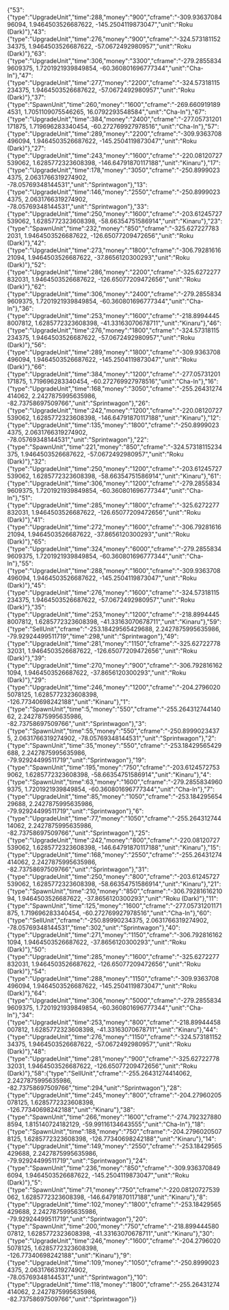 {"53":{"type":"UpgradeUnit","time":288,"money":"900","cframe":"-309.9363708496094, 1.9464503526687622, -145.2504119873047","unit":"Roku (Dark)"},"43":{"type":"UpgradeUnit","time":276,"money":"900","cframe":"-324.57318115234375, 1.9464503526687622, -57.0672492980957","unit":"Roku (Dark)"},"63":{"type":"UpgradeUnit","time":306,"money":"3300","cframe":"-279.28558349609375, 1.7201921939849854, -60.360801696777344","unit":"Cha-In"},"47":{"type":"UpgradeUnit","time":277,"money":"2200","cframe":"-324.57318115234375, 1.9464503526687622, -57.0672492980957","unit":"Roku (Dark)"},"37":{"type":"SpawnUnit","time":260,"money":"1600","cframe":"-269.6609191894531, 1.7051109075546265, 16.0792293548584","unit":"Cha-In"},"67":{"type":"UpgradeUnit","time":384,"money":"2400","cframe":"-277.05731201171875, 1.719696283340454, -60.272769927978516","unit":"Cha-In"},"57":{"type":"UpgradeUnit","time":289,"money":"2200","cframe":"-309.9363708496094, 1.9464503526687622, -145.2504119873047","unit":"Roku (Dark)"},"27":{"type":"UpgradeUnit","time":243,"money":"1600","cframe":"-220.08120727539062, 1.6285772323608398, -146.64791870117188","unit":"Kinaru"},"17":{"type":"UpgradeUnit","time":178,"money":"3050","cframe":"-250.89990234375, 2.0631766319274902, -78.05769348144531","unit":"Sprintwagon"},"13":{"type":"UpgradeUnit","time":146,"money":"2550","cframe":"-250.89990234375, 2.0631766319274902, -78.05769348144531","unit":"Sprintwagon"},"33":{"type":"UpgradeUnit","time":250,"money":"1600","cframe":"-203.61245727539062, 1.6285772323608398, -58.66354751586914","unit":"Kinaru"},"23":{"type":"SpawnUnit","time":232,"money":"850","cframe":"-325.6272277832031, 1.9464503526687622, -126.65077209472656","unit":"Roku (Dark)"},"42":{"type":"UpgradeUnit","time":273,"money":"1800","cframe":"-306.7928161621094, 1.9464503526687622, -37.8656120300293","unit":"Roku (Dark)"},"52":{"type":"UpgradeUnit","time":286,"money":"2200","cframe":"-325.6272277832031, 1.9464503526687622, -126.65077209472656","unit":"Roku (Dark)"},"62":{"type":"UpgradeUnit","time":306,"money":"2400","cframe":"-279.28558349609375, 1.7201921939849854, -60.360801696777344","unit":"Cha-In"},"36":{"type":"UpgradeUnit","time":253,"money":"1600","cframe":"-218.89944458007812, 1.6285772323608398, -41.33163070678711","unit":"Kinaru"},"46":{"type":"UpgradeUnit","time":276,"money":"1800","cframe":"-324.57318115234375, 1.9464503526687622, -57.0672492980957","unit":"Roku (Dark)"},"56":{"type":"UpgradeUnit","time":289,"money":"1800","cframe":"-309.9363708496094, 1.9464503526687622, -145.2504119873047","unit":"Roku (Dark)"},"66":{"type":"UpgradeUnit","time":384,"money":"1200","cframe":"-277.05731201171875, 1.719696283340454, -60.272769927978516","unit":"Cha-In"},"16":{"type":"UpgradeUnit","time":168,"money":"3050","cframe":"-255.26431274414062, 2.2427875995635986, -82.73758697509766","unit":"Sprintwagon"},"26":{"type":"UpgradeUnit","time":242,"money":"1200","cframe":"-220.08120727539062, 1.6285772323608398, -146.64791870117188","unit":"Kinaru"},"12":{"type":"UpgradeUnit","time":135,"money":"1800","cframe":"-250.89990234375, 2.0631766319274902, -78.05769348144531","unit":"Sprintwagon"},"22":{"type":"SpawnUnit","time":221,"money":"850","cframe":"-324.57318115234375, 1.9464503526687622, -57.0672492980957","unit":"Roku (Dark)"},"32":{"type":"UpgradeUnit","time":250,"money":"1200","cframe":"-203.61245727539062, 1.6285772323608398, -58.66354751586914","unit":"Kinaru"},"61":{"type":"UpgradeUnit","time":306,"money":"1200","cframe":"-279.28558349609375, 1.7201921939849854, -60.360801696777344","unit":"Cha-In"},"51":{"type":"UpgradeUnit","time":285,"money":"1800","cframe":"-325.6272277832031, 1.9464503526687622, -126.65077209472656","unit":"Roku (Dark)"},"41":{"type":"UpgradeUnit","time":272,"money":"1600","cframe":"-306.7928161621094, 1.9464503526687622, -37.8656120300293","unit":"Roku (Dark)"},"65":{"type":"UpgradeUnit","time":324,"money":"6000","cframe":"-279.28558349609375, 1.7201921939849854, -60.360801696777344","unit":"Cha-In"},"55":{"type":"UpgradeUnit","time":288,"money":"1600","cframe":"-309.9363708496094, 1.9464503526687622, -145.2504119873047","unit":"Roku (Dark)"},"45":{"type":"UpgradeUnit","time":276,"money":"1600","cframe":"-324.57318115234375, 1.9464503526687622, -57.0672492980957","unit":"Roku (Dark)"},"35":{"type":"UpgradeUnit","time":253,"money":"1200","cframe":"-218.89944458007812, 1.6285772323608398, -41.33163070678711","unit":"Kinaru"},"59":{"type":"SellUnit","cframe":"-253.18429565429688, 2.2427875995635986, -79.92924499511719","time":298,"unit":"Sprintwagon"},"49":{"type":"UpgradeUnit","time":281,"money":"1150","cframe":"-325.6272277832031, 1.9464503526687622, -126.65077209472656","unit":"Roku (Dark)"},"39":{"type":"UpgradeUnit","time":270,"money":"900","cframe":"-306.7928161621094, 1.9464503526687622, -37.8656120300293","unit":"Roku (Dark)"},"29":{"type":"UpgradeUnit","time":246,"money":"1200","cframe":"-204.27960205078125, 1.6285772323608398, -126.77340698242188","unit":"Kinaru"},"1":{"type":"SpawnUnit","time":5,"money":"550","cframe":"-255.26431274414062, 2.2427875995635986, -82.73758697509766","unit":"Sprintwagon"},"3":{"type":"SpawnUnit","time":55,"money":"550","cframe":"-250.89990234375, 2.0631766319274902, -78.05769348144531","unit":"Sprintwagon"},"2":{"type":"SpawnUnit","time":35,"money":"550","cframe":"-253.18429565429688, 2.2427875995635986, -79.92924499511719","unit":"Sprintwagon"},"19":{"type":"SpawnUnit","time":195,"money":"750","cframe":"-203.61245727539062, 1.6285772323608398, -58.66354751586914","unit":"Kinaru"},"4":{"type":"SpawnUnit","time":63,"money":"1600","cframe":"-279.28558349609375, 1.7201921939849854, -60.360801696777344","unit":"Cha-In"},"7":{"type":"UpgradeUnit","time":85,"money":"1050","cframe":"-253.18429565429688, 2.2427875995635986, -79.92924499511719","unit":"Sprintwagon"},"6":{"type":"UpgradeUnit","time":77,"money":"1050","cframe":"-255.26431274414062, 2.2427875995635986, -82.73758697509766","unit":"Sprintwagon"},"25":{"type":"UpgradeUnit","time":242,"money":"800","cframe":"-220.08120727539062, 1.6285772323608398, -146.64791870117188","unit":"Kinaru"},"15":{"type":"UpgradeUnit","time":168,"money":"2550","cframe":"-255.26431274414062, 2.2427875995635986, -82.73758697509766","unit":"Sprintwagon"},"31":{"type":"UpgradeUnit","time":250,"money":"800","cframe":"-203.61245727539062, 1.6285772323608398, -58.66354751586914","unit":"Kinaru"},"21":{"type":"SpawnUnit","time":210,"money":"850","cframe":"-306.7928161621094, 1.9464503526687622, -37.8656120300293","unit":"Roku (Dark)"},"11":{"type":"SpawnUnit","time":125,"money":"1600","cframe":"-277.05731201171875, 1.719696283340454, -60.272769927978516","unit":"Cha-In"},"60":{"type":"SellUnit","cframe":"-250.89990234375, 2.0631766319274902, -78.05769348144531","time":302,"unit":"Sprintwagon"},"40":{"type":"UpgradeUnit","time":271,"money":"1150","cframe":"-306.7928161621094, 1.9464503526687622, -37.8656120300293","unit":"Roku (Dark)"},"50":{"type":"UpgradeUnit","time":285,"money":"1600","cframe":"-325.6272277832031, 1.9464503526687622, -126.65077209472656","unit":"Roku (Dark)"},"54":{"type":"UpgradeUnit","time":288,"money":"1150","cframe":"-309.9363708496094, 1.9464503526687622, -145.2504119873047","unit":"Roku (Dark)"},"64":{"type":"UpgradeUnit","time":306,"money":"5000","cframe":"-279.28558349609375, 1.7201921939849854, -60.360801696777344","unit":"Cha-In"},"34":{"type":"UpgradeUnit","time":253,"money":"800","cframe":"-218.89944458007812, 1.6285772323608398, -41.33163070678711","unit":"Kinaru"},"44":{"type":"UpgradeUnit","time":276,"money":"1150","cframe":"-324.57318115234375, 1.9464503526687622, -57.0672492980957","unit":"Roku (Dark)"},"48":{"type":"UpgradeUnit","time":281,"money":"900","cframe":"-325.6272277832031, 1.9464503526687622, -126.65077209472656","unit":"Roku (Dark)"},"58":{"type":"SellUnit","cframe":"-255.26431274414062, 2.2427875995635986, -82.73758697509766","time":294,"unit":"Sprintwagon"},"28":{"type":"UpgradeUnit","time":245,"money":"800","cframe":"-204.27960205078125, 1.6285772323608398, -126.77340698242188","unit":"Kinaru"},"38":{"type":"SpawnUnit","time":266,"money":"1600","cframe":"-274.7923278808594, 1.815140724182129, -59.99116134643555","unit":"Cha-In"},"18":{"type":"SpawnUnit","time":188,"money":"750","cframe":"-204.27960205078125, 1.6285772323608398, -126.77340698242188","unit":"Kinaru"},"14":{"type":"UpgradeUnit","time":149,"money":"2550","cframe":"-253.18429565429688, 2.2427875995635986, -79.92924499511719","unit":"Sprintwagon"},"24":{"type":"SpawnUnit","time":236,"money":"850","cframe":"-309.9363708496094, 1.9464503526687622, -145.2504119873047","unit":"Roku (Dark)"},"5":{"type":"SpawnUnit","time":71,"money":"750","cframe":"-220.08120727539062, 1.6285772323608398, -146.64791870117188","unit":"Kinaru"},"8":{"type":"UpgradeUnit","time":102,"money":"1800","cframe":"-253.18429565429688, 2.2427875995635986, -79.92924499511719","unit":"Sprintwagon"},"20":{"type":"SpawnUnit","time":200,"money":"750","cframe":"-218.89944458007812, 1.6285772323608398, -41.33163070678711","unit":"Kinaru"},"30":{"type":"UpgradeUnit","time":246,"money":"1600","cframe":"-204.27960205078125, 1.6285772323608398, -126.77340698242188","unit":"Kinaru"},"9":{"type":"UpgradeUnit","time":109,"money":"1050","cframe":"-250.89990234375, 2.0631766319274902, -78.05769348144531","unit":"Sprintwagon"},"10":{"type":"UpgradeUnit","time":118,"money":"1800","cframe":"-255.26431274414062, 2.2427875995635986, -82.73758697509766","unit":"Sprintwagon"}}
